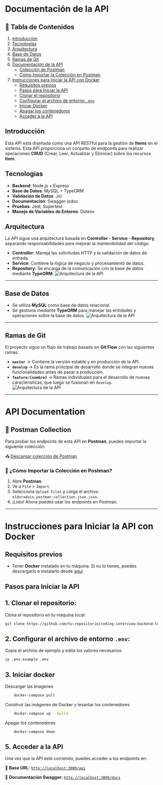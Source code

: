# Documentación de la API

## 📖 Tabla de Contenidos

1. [Introducción](#introducción)  
2. [Tecnologías](#tecnologías)  
3. [Arquitectura](#arquitectura)  
4. [Base de Datos](#base-de-datos)  
5. [Ramas de Git](#ramas-de-git)  
6. [Documentación de la API](#api-documentation)  
   - [Colección de Postman](#📖-postman-collection)  
   - [Cómo Importar la Colección en Postman](#📌-cómo-importar-la-colección-en-postman)  
7. [Instrucciones para Iniciar la API con Docker](#instrucciones-para-iniciar-la-api-con-docker)  
   - [Requisitos previos](#requisitos-previos)  
   - [Pasos para Iniciar la API](#pasos-para-iniciar-la-api)  
   - [Clonar el repositorio](#1-clonar-el-repositorio)  
   - [Configurar el archivo de entorno `.env`](#2-configurar-el-archivo-de-entorno-env)  
   - [Iniciar Docker](#3-iniciar-docker)  
   - [Apagar los contenedores](#4-apagar-los-contenedores)  
   - [Acceder a la API](#5-acceder-a-la-api)  

## Introducción

Esta API está diseñada como una API RESTful para la gestión de **Items** en el sistema. Esta API proporciona un conjunto de endpoints para realizar operaciones **CRUD** (Crear, Leer, Actualizar y Eliminar) sobre los recursos **Item**.


## Tecnologías

- **Backend**: Node.js + Express
- **Base de Datos**: MySQL + TypeORM
- **Validación de Datos**: Joi
- **Documentación**: Swagger-jsdoc
- **Pruebas**: Jest, Supertest
- **Manejo de Variables de Entorno**: Dotenv

## Arquitectura

La API sigue una arquitectura basada en **Controller - Service - Repository**, separando responsabilidades para mejorar la mantenibilidad del código:

- **Controller:** Maneja las solicitudes HTTP y la validación de datos de entrada.
- **Service:** Contiene la lógica de negocio y procesamiento de datos.
- **Repository:** Se encarga de la comunicación con la base de datos mediante **TypeORM**.
![Arquitectura de la API](./doc/images/architecture.png)

---

## Base de Datos

- Se utiliza **MySQL** como base de datos relacional.
- Se gestiona mediante **TypeORM** para manejar las entidades y operaciones sobre la base de datos.
![Arquitectura de la API](./doc/images/database.png)

---

## Ramas de Git

El proyecto sigue un flujo de trabajo basado en **Git Flow** con las siguientes ramas:

- **`master`** → Contiene la versión estable y en producción de la API.
- **`develop`** → Es la rama principal de desarrollo donde se integran nuevas funcionalidades antes de pasar a producción.
- **`feature/{nombre}`** → Ramas individuales para el desarrollo de nuevas características, que luego se fusionan en `develop`.
![Arquitectura de la API](./doc/images/branches.png)
---

# API Documentation

## 📖 Postman Collection

Para probar los endpoints de esta API en **Postman**, puedes importar la siguiente colección:

📥 [Descargar colección de Postman](./doc/postman/eldoradoio.postman_collection.json)

### 📌 ¿Cómo Importar la Colección en Postman?
1. Abre **Postman**.
2. Ve a `File` > `Import`.
3. Selecciona `Upload Files` y carga el archivo `eldoradoio.postman_collection.json.json`.
4. ¡Listo! Ahora puedes usar los endpoints en Postman.

---

# Instrucciones para Iniciar la API con Docker

## Requisitos previos

- Tener **Docker** instalado en tu máquina. Si no lo tienes, puedes descargarlo e instalarlo desde [aquí](https://www.docker.com/get-started).

## Pasos para Iniciar la API

## 1. **Clonar el repositorio**:

   Clona el repositorio en tu máquina local:

   ```bash
   git clone https://github.com/tu-repositorio/coding-interview-backend-level-3.git
   ```

## 2. **Configurar el archivo de entorno `.env`**:

Copia el archivo de ejemplo y edita los valores necesarios:

```bash
cp .env.example .env
```

## 3. **Iniciar docker**

Descargar las imagenes

```bash
	docker-compose pull
```

Construir las imágenes de Docker y levantar los contenedores

```bash
	docker-compose up --build
```
Apagar los contenedores

```bash
	docker-compose down
```

## 5. Acceder a la API

Una vez que la API esté corriendo, puedes acceder a los endpoints en:

🔗 **Base URL:** [`http://localhost:3000/api`](http://localhost:3000/api)

📄 **Documentación Swagger:** [`http://localhost:3000/docs`](http://localhost:3000/docs)
